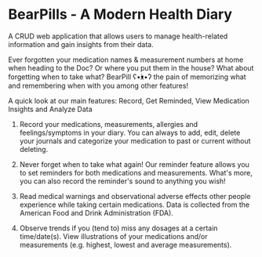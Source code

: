 # BearPills - A Modern Health Diary
A CRUD web application that allows users to manage health-related information and gain insights from their data.


Ever forgotten your medication names & measurement numbers at home when heading to the Doc?
Or where you put them in the house? What about forgetting when to take what?
BearPill ʕ•́ᴥ•̀ʔ the pain of memorizing what and remembering when with you among other features!

A quick look at our main features:
Record, Get Reminded, View Medication Insights and Analyze Data

1. Record your medications, measurements, allergies and feelings/symptoms in your diary.
You can always to add, edit, delete your journals and categorize your medication to past or current without deleting.

2. Never forget when to take what again!
Our reminder feature allows you to set reminders for both medications and measurements.
What's more, you can also record the reminder's sound to anything you wish!

3. Read medical warnings and observational adverse effects other people experience while taking certain medications.
Data is collected from the American Food and Drink Administration (FDA).

4. Observe trends if you (tend to) miss any dosages at a certain time/date(s).
View illustrations of your medications and/or measurements (e.g. highest, lowest and average measurements).
